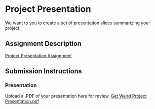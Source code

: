 # Project Presentation
We want to you to create a set of presentation slides summarizing your project.

## Assignment Description
[Project Presentation Assignment](https://education.launchcode.org/liftoff/modules/assignments/project-presentation)

## Submission Instructions

### Presentation
Upload a .PDF of your presentation here for review.
[Get Weird Project Presentation.pdf](https://github.com/TanyaBuechel/liftoff-assignments/files/10537458/Get.Weird.Project.Presentation.pdf)


